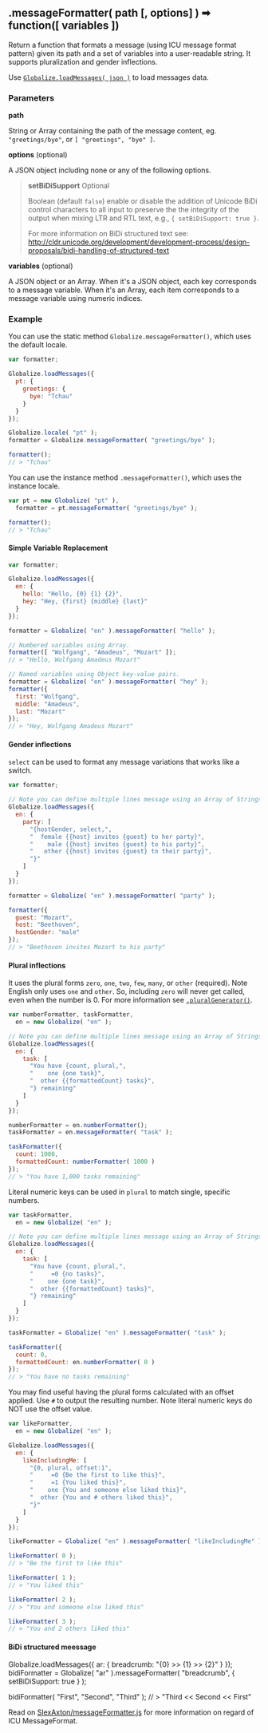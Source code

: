 ## .messageFormatter( path [, options] ) ➡ function([ variables ])

Return a function that formats a message (using ICU message format pattern)
given its path and a set of variables into a user-readable string. It supports
pluralization and gender inflections.

Use [`Globalize.loadMessages( json )`](./load-messages.md) to load
messages data.

### Parameters

**path**

String or Array containing the path of the message content, eg.
`"greetings/bye"`, or `[ "greetings", "bye" ]`.

**options** (optional)

A JSON object including none or any of the following options.

> **setBiDiSupport** Optional
>
> Boolean (default `false`) enable or disable the addition of Unicode BiDi
> control characters to all input to preserve the the integrity of the output
> when mixing LTR and RTL text, e.g., `{ setBiDiSupport: true }`.
>
> For more information on BiDi structured text see:
> http://cldr.unicode.org/development/development-process/design-proposals/bidi-handling-of-structured-text

**variables** (optional)

A JSON object or an Array. When it's a JSON object, each key corresponds to a
message variable. When it's an Array, each item corresponds to a message
variable using numeric indices.

### Example

You can use the static method `Globalize.messageFormatter()`, which uses the default
locale.

```javascript
var formatter;

Globalize.loadMessages({
  pt: {
    greetings: {
      bye: "Tchau"
    }
  }
});

Globalize.locale( "pt" );
formatter = Globalize.messageFormatter( "greetings/bye" );

formatter();
// > "Tchau"
```

You can use the instance method `.messageFormatter()`, which uses the instance locale.

```javascript
var pt = new Globalize( "pt" ),
  formatter = pt.messageFormatter( "greetings/bye" );

formatter();
// > "Tchau"
```

#### Simple Variable Replacement

```javascript
var formatter;

Globalize.loadMessages({
  en: {
    hello: "Hello, {0} {1} {2}",
    hey: "Hey, {first} {middle} {last}"
  }
});

formatter = Globalize( "en" ).messageFormatter( "hello" );

// Numbered variables using Array.
formatter([ "Wolfgang", "Amadeus", "Mozart" ]);
// > "Hello, Wolfgang Amadeus Mozart"

// Named variables using Object key-value pairs.
formatter = Globalize( "en" ).messageFormatter( "hey" );
formatter({
  first: "Wolfgang",
  middle: "Amadeus",
  last: "Mozart"
});
// > "Hey, Wolfgang Amadeus Mozart"
```

#### Gender inflections

`select` can be used to format any message variations that works like a switch.

```javascript
var formatter;

// Note you can define multiple lines message using an Array of Strings.
Globalize.loadMessages({
  en: {
    party: [
      "{hostGender, select,",
      "  female {{host} invites {guest} to her party}",
      "    male {{host} invites {guest} to his party}",
      "   other {{host} invites {guest} to their party}",
      "}"
    ]
  }
});

formatter = Globalize( "en" ).messageFormatter( "party" );

formatter({
  guest: "Mozart",
  host: "Beethoven",
  hostGender: "male"
});
// > "Beethoven invites Mozart to his party"
```

#### Plural inflections

It uses the plural forms `zero`, `one`, `two`, `few`, `many`, or `other`
(required). Note English only uses `one` and `other`.  So, including `zero` will
never get called, even when the number is 0. For more information see
[`.pluralGenerator()`](../plural/plural-generator.md).

```javascript
var numberFormatter, taskFormatter,
  en = new Globalize( "en" );

// Note you can define multiple lines message using an Array of Strings.
Globalize.loadMessages({
  en: {
    task: [
      "You have {count, plural,",
      "    one {one task}",
      "  other {{formattedCount} tasks}",
      "} remaining"
    ]
  }
});

numberFormatter = en.numberFormatter();
taskFormatter = en.messageFormatter( "task" );

taskFormatter({
  count: 1000,
  formattedCount: numberFormatter( 1000 )
});
// > "You have 1,000 tasks remaining"
```

Literal numeric keys can be used in `plural` to match single, specific numbers.

```javascript
var taskFormatter,
  en = new Globalize( "en" );

// Note you can define multiple lines message using an Array of Strings.
Globalize.loadMessages({
  en: {
    task: [
      "You have {count, plural,",
      "     =0 {no tasks}",
      "    one {one task}",
      "  other {{formattedCount} tasks}",
      "} remaining"
    ]
  }
});

taskFormatter = Globalize( "en" ).messageFormatter( "task" );

taskFormatter({
  count: 0,
  formattedCount: en.numberFormatter( 0 )
});
// > "You have no tasks remaining"
```

You may find useful having the plural forms calculated with an offset applied.
Use `#` to output the resulting number. Note literal numeric keys do NOT use the
offset value.

```javascript
var likeFormatter,
  en = new Globalize( "en" );

Globalize.loadMessages({
  en: {
    likeIncludingMe: [
      "{0, plural, offset:1",
      "     =0 {Be the first to like this}",
      "     =1 {You liked this}",
      "    one {You and someone else liked this}",
      "  other {You and # others liked this}",
      "}"
    ]
  }
});

likeFormatter = Globalize( "en" ).messageFormatter( "likeIncludingMe" );

likeFormatter( 0 );
// > "Be the first to like this"

likeFormatter( 1 );
// > "You liked this"

likeFormatter( 2 );
// > "You and someone else liked this"

likeFormatter( 3 );
// > "You and 2 others liked this"
```

#### BiDi structured meessage
Globalize.loadMessages({
  ar: { breadcrumb: "{0} >> {1} >> {2}" }
}); 
bidiFormatter = Globalize( "ar" ).messageFormatter( "breadcrumb", { setBiDiSupport: true } );

bidiFormatter( "First", "Second", "Third" );
// > "Third << Second << First"

Read on [SlexAxton/messageFormatter.js][] for more information on regard of ICU
MessageFormat.

[SlexAxton/messageFormatter.js]: https://github.com/SlexAxton/messageformat.js/#no-frills
